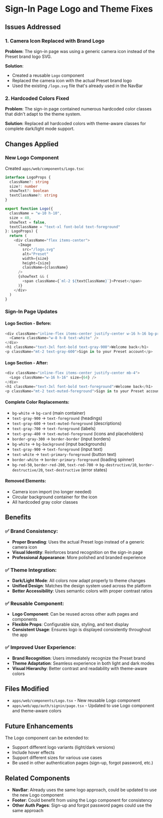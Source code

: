 # Sign-In Page Logo and Theme Fixes

## Issues Addressed

### 1. **Camera Icon Replaced with Brand Logo**
**Problem**: The sign-in page was using a generic camera icon instead of the Preset brand logo SVG.

**Solution**: 
- Created a reusable `Logo` component
- Replaced the camera icon with the actual Preset brand logo
- Used the existing `/logo.svg` file that's already used in the NavBar

### 2. **Hardcoded Colors Fixed**
**Problem**: The sign-in page contained numerous hardcoded color classes that didn't adapt to the theme system.

**Solution**: Replaced all hardcoded colors with theme-aware classes for complete dark/light mode support.

## Changes Applied

### **New Logo Component**
Created `apps/web/components/Logo.tsx`:
```typescript
interface LogoProps {
  className?: string
  size?: number
  showText?: boolean
  textClassName?: string
}

export function Logo({ 
  className = "w-10 h-10", 
  size = 40, 
  showText = false, 
  textClassName = "text-xl font-bold text-foreground" 
}: LogoProps) {
  return (
    <div className="flex items-center">
      <Image 
        src="/logo.svg" 
        alt="Preset" 
        width={size}
        height={size}
        className={className}
      />
      {showText && (
        <span className={`ml-2 ${textClassName}`}>Preset</span>
      )}
    </div>
  )
}
```

### **Sign-In Page Updates**

#### **Logo Section - Before:**
```typescript
<div className="inline-flex items-center justify-center w-16 h-16 bg-primary rounded-full mb-4">
  <Camera className="w-8 h-8 text-white" />
</div>
<h1 className="text-3xl font-bold text-gray-900">Welcome back</h1>
<p className="mt-2 text-gray-600">Sign in to your Preset account</p>
```

#### **Logo Section - After:**
```typescript
<div className="inline-flex items-center justify-center mb-4">
  <Logo className="w-16 h-16" size={64} />
</div>
<h1 className="text-3xl font-bold text-foreground">Welcome back</h1>
<p className="mt-2 text-muted-foreground">Sign in to your Preset account</p>
```

#### **Complete Color Replacements:**
- `bg-white` → `bg-card` (main container)
- `text-gray-900` → `text-foreground` (headings)
- `text-gray-600` → `text-muted-foreground` (descriptions)
- `text-gray-700` → `text-foreground` (labels)
- `text-gray-400` → `text-muted-foreground` (icons and placeholders)
- `border-gray-300` → `border-border` (input borders)
- `bg-white` → `bg-background` (input backgrounds)
- `text-gray-900` → `text-foreground` (input text)
- `text-white` → `text-primary-foreground` (button text)
- `border-white` → `border-primary-foreground` (loading spinner)
- `bg-red-50`, `border-red-200`, `text-red-700` → `bg-destructive/10`, `border-destructive/20`, `text-destructive` (error states)

#### **Removed Elements:**
- Camera icon import (no longer needed)
- Circular background container for the icon
- All hardcoded gray color classes

## Benefits

### ✅ **Brand Consistency:**
- **Proper Branding**: Uses the actual Preset logo instead of a generic camera icon
- **Visual Identity**: Reinforces brand recognition on the sign-in page
- **Professional Appearance**: More polished and branded experience

### ✅ **Theme Integration:**
- **Dark/Light Mode**: All colors now adapt properly to theme changes
- **Unified Design**: Matches the design system used across the platform
- **Better Accessibility**: Uses semantic colors with proper contrast ratios

### ✅ **Reusable Component:**
- **Logo Component**: Can be reused across other auth pages and components
- **Flexible Props**: Configurable size, styling, and text display
- **Consistent Usage**: Ensures logo is displayed consistently throughout the app

### ✅ **Improved User Experience:**
- **Brand Recognition**: Users immediately recognize the Preset brand
- **Theme Adaptation**: Seamless experience in both light and dark modes
- **Visual Hierarchy**: Better contrast and readability with theme-aware colors

## Files Modified
- `apps/web/components/Logo.tsx` - New reusable Logo component
- `apps/web/app/auth/signin/page.tsx` - Updated to use Logo component and theme-aware colors

## Future Enhancements
The Logo component can be extended to:
- Support different logo variants (light/dark versions)
- Include hover effects
- Support different sizes for various use cases
- Be used in other authentication pages (sign-up, forgot password, etc.)

## Related Components
- **NavBar**: Already uses the same logo approach, could be updated to use the new Logo component
- **Footer**: Could benefit from using the Logo component for consistency
- **Other Auth Pages**: Sign-up and forgot password pages could use the same approach
